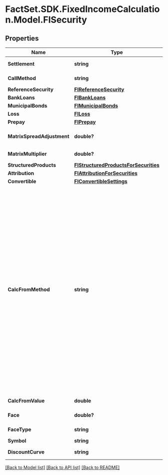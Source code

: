 # FactSet.SDK.FixedIncomeCalculation.Model.FISecurity

## Properties

Name | Type | Description | Notes
------------ | ------------- | ------------- | -------------
**Settlement** | **string** | Settlement date | [optional] 
**CallMethod** | **string** | Call Method | [optional] 
**ReferenceSecurity** | [**FIReferenceSecurity**](FIReferenceSecurity.md) |  | [optional] 
**BankLoans** | [**FIBankLoans**](FIBankLoans.md) |  | [optional] 
**MunicipalBonds** | [**FIMunicipalBonds**](FIMunicipalBonds.md) |  | [optional] 
**Loss** | [**FILoss**](FILoss.md) |  | [optional] 
**Prepay** | [**FIPrepay**](FIPrepay.md) |  | [optional] 
**MatrixSpreadAdjustment** | **double?** | Matrix Spread Adjustment | [optional] 
**MatrixMultiplier** | **double?** | Matrix Multiplier | [optional] 
**StructuredProducts** | [**FIStructuredProductsForSecurities**](FIStructuredProductsForSecurities.md) |  | [optional] 
**Attribution** | [**FIAttributionForSecurities**](FIAttributionForSecurities.md) |  | [optional] 
**Convertible** | [**FIConvertibleSettings**](FIConvertibleSettings.md) |  | [optional] 
**CalcFromMethod** | **string** | Calculation Method.  Methods : Active Spread, Actual Spread, Actual Spread To Worst Call, OAS, Price, Yield, Yield To No Call, Act/Act Yield To No Call, Bond Equivalent Yield,  Yield To Worst Call, Discount Yield, Discount Margin, Implied Volatility, Bullet Spread, Bullet Spread To Worst Call, Pricing Matrix | [optional] 
**CalcFromValue** | **double** | Calculation from value | 
**Face** | **double?** | Face | [optional] [default to 1.1D]
**FaceType** | **string** | Face type | [optional] [default to FaceTypeEnum.Current]
**Symbol** | **string** | Symbol | 
**DiscountCurve** | **string** | Discount curve | [optional] 

[[Back to Model list]](../README.md#documentation-for-models) [[Back to API list]](../README.md#documentation-for-api-endpoints) [[Back to README]](../README.md)

